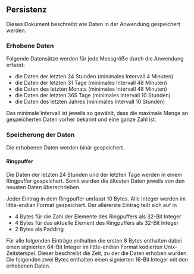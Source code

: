 ## Persistenz

Dieses Dokument beschreibt wie Daten in der Anwendung gespeichert werden.

### Erhobene Daten

Folgende Datensätze werden für jede Messgröẞe durch die Anwendung erfasst:

* die Daten der letzten 24 Stunden (minimales Intervall 4 Minuten)
* die Daten der letzten 31 Tage (minimales Intervall 48 Minuten)
* die Daten des letzten Monats (minimales Intervall 48 Minuten)
* die Daten der letzten 365 Tage (minimales Intervall 10 Stunden)
* die Daten des letzten Jahres (minimales Intervall 10 Stunden)

Das minimale Intervall ist jeweils so gewählt, dass die maximale Menge an
gespeicherten Daten vorher bekannt und eine ganze Zahl ist.

### Speicherung der Daten

Die erhobenen Daten werden binär gespeichert.

#### Ringpuffer

Die Daten der letzten 24 Stunden und der letzten Tage werden in einem
Ringpuffer gespeichert.
Somit werden die ältesten Daten jeweils von den neusten Daten überschrieben.

Jeder Eintrag in dem Ringpuffer umfasst 10 Bytes.
Alle Integer werden im little-endian Format gespeichert.
Der allererste Eintrag teilt sich auf in

* 4 Bytes für die Zahl der Elemente des Ringpuffers als 32-Bit Integer
* 4 Bytes für das aktuelle Element des Ringpuffers als 32-Bit Integer
* 2 Bytes als Padding

Für alle folgenden Einträge enthalten die ersten 8 Bytes enthalten dabei einen
signierten 64-Bit Integer im little-endian Format kodierten Unix-Zeitstempel.
Dieser beschreibt die Zeit, zu der die Daten erhoben wurden.
Die folgenden zwei Bytes enthalten einen signierten 16-Bit Integer mit den
erhobenen Daten.

